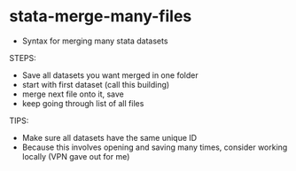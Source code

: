 # stata-merge-many-files
* Syntax for merging many stata datasets 

STEPS:
* Save all datasets you want merged in one folder
* start with first dataset (call this building)
* merge next file onto it, save 
* keep going through list of all files

TIPS:
* Make sure all datasets have the same unique ID
* Because this involves opening and saving many times, consider working locally (VPN gave out for me)


